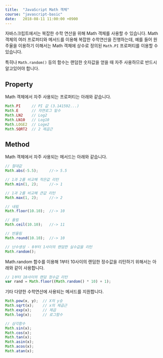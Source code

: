 ```yaml
---
title: 	"JavaScript Math 객체"
course: "javascript-basic"
date: 	2018-08-11 11:00:00 +0900
---
```




자바스크립트에서는 복잡한 수학 연산을 위해 Math 객체를 사용할 수 있습니다. Math 객체의 여러 프로퍼티와 메서드를 이용해 복잡한 수학연산을 진행하는데, 예를 들어 원주율을 이용하기 이해서는 Math 객체에 상수로 정의된 `Math.PI` 프로퍼티를 이용할 수 있습니다.

특히나 `Math.random()` 등의 함수는 랜덤한 숫자값을 얻을 때 자주 사용하므로 반드시 알고있어야 합니다.



## Property

Math 객체에서 자주 사용되는 프로퍼티는 아래와 같습니다.

```js
Math.PI     // PI 값 (3.141592...)
Math.E      // 자연로그 밑수
Math.LN2    // Log2
Math.LN10   // Log10
Math.LOGE2  // Loge2
Math.SQRT2  // 2 제곱근
```





## Method

Math 객체에서 자주 사용되는 메서드는 아래와 같습니다.

```javascript
// 절대값
Math.abs(-5.5);     //-> 5.5

// 1과 2를 비교해 작은값 리턴
Math.min(1, 2);     //-> 1

// 1과 2를 비교해 큰값 리턴
Math.max(1, 2);     //-> 2

// 내림
Math.floor(10.10);  //-> 10

// 올림
Math.ceil(10.10);   //-> 11

// 반올림
Math.round(10.10);  //-> 10

// 난수생성 - 0부터 1사이의 랜덤한 실수값을 리턴
Math.random();
```



Math.random 함수를 이용해 1부터 10사이의 랜덤한 정수값을 리턴하기 위해서는 아래와 같이 사용합니다.

```js
// 1부터 10사이의 랜덤 정수값 리턴
var rand = Math.floor((Math.random() * 10) + 1);
```



기타 다양한 수학연산에 사용되는 메서드를 지원합니다.

```js
Math.pow(x, y);  // X의 y승
Math.sqrt(x);    // x의 제곱근
Math.exp(x);     // 제곱
Math.log(x);     // 로그함수

// 삼각함수
Math.sin(x);
Math.cos(x);
Math.tan(x);
Math.asin(x);
Math.acos(x);
Math.atan(x);
```



